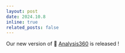 ```yaml
---
layout: post
date: 2024.10.8
inline: true
related_posts: false
---
```


Our new version of 🦙 [Analysis360](https://github.com/LLM360/Analysis360) is released !
